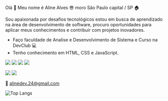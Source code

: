 Olá 👋 Meu nome é Aline Alves :sunglasses: moro São Paulo capital / SP :house:

Sou apaixonada por desafios tecnológicos estou em busca de aprendizado na área de desenvolvimento de software, procuro oportunidades para aplicar meus conhecimentos e contribuir com projetos inovadores.
* Faço faculdade de Analise e Desenvolvimento de Sistema e Curso na DevClub 💻
* Tenho conhecimento em HTML, CSS e JavaScript.

<img src="https://img.shields.io/badge/HTML5-E34F26?style=for-the-badge&logo=html5&logoColor=white"/> <img src="https://img.shields.io/badge/CSS3-1572B6?style=for-the-badge&logo=css3&logoColor=white"/> <img src="https://img.shields.io/badge/JavaScript-F7DF1E?style=for-the-badge&logo=javascript&logoColor=black"/> <img src="https://img.shields.io/badge/Jira-0052CC?style=for-the-badge&logo=Jira&logoColor=white"/>

 <a href="https://www.linkedin.com/in/aline-alves-543265161/"> <img src="https://img.shields.io/badge/LinkedIn-0077B5?style=for-the-badge&logo=linkedin&logoColor=white"></a> <a href="https://wa.me/5511977483285" alt="link-whatsapp"> <img src="https://img.shields.io/badge/WhatsApp-25D366?style=for-the-badge&logo=whatsapp&logoColor=white"> </a>

:e-mail: alinedev.24@gmail.com


![Top Langs](https://github-readme-stats.vercel.app/api/top-langs/?username=Alineaalvess)
